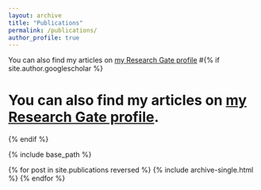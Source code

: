 ```yaml
---
layout: archive
title: "Publications"
permalink: /publications/
author_profile: true
---
```

You can also find my articles on [my Research Gate profile](https://www.researchgate.net/profile/Baifei-Ren)
#{% if site.author.googlescholar %}
#  <div class="wordwrap">You can also find my articles on <a href="{{site.author.googlescholar}}">[my Research Gate profile](https://www.researchgate.net/profile/Baifei-Ren)</a>.</div>

{% endif %}

{% include base_path %}

{% for post in site.publications reversed %}
  {% include archive-single.html %}
{% endfor %}
